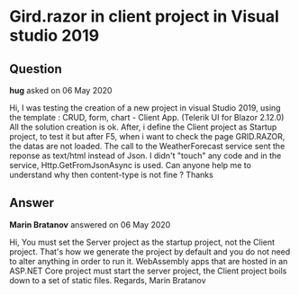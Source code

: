 # Gird.razor in client project in Visual studio 2019

## Question

**hug** asked on 06 May 2020

Hi, I was testing the creation of a new project in visual Studio 2019, using the template : CRUD, form, chart - Client App. (Telerik UI for Blazor 2.12.0) All the solution creation is ok. After, i define the Client project as Startup project, to test it but after F5, when i want to check the page GRID.RAZOR, the datas are not loaded. The call to the WeatherForecast service sent the reponse as text/html instead of Json. I didn't "touch" any code and in the service, Http.GetFromJsonAsync is used. Can anyone help me to understand why then content-type is not fine ? Thanks

## Answer

**Marin Bratanov** answered on 06 May 2020

Hi, You must set the Server project as the startup project, not the Client project. That's how we generate the project by default and you do not need to alter anything in order to run it. WebAssembly apps that are hosted in an ASP.NET Core project must start the server project, the Client project boils down to a set of static files. Regards, Marin Bratanov
